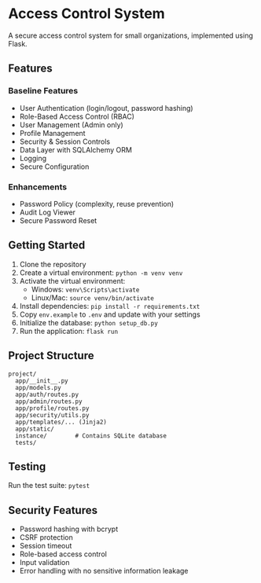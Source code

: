 # Access Control System

A secure access control system for small organizations, implemented using Flask.

## Features

### Baseline Features
- User Authentication (login/logout, password hashing)
- Role-Based Access Control (RBAC)
- User Management (Admin only)
- Profile Management
- Security & Session Controls
- Data Layer with SQLAlchemy ORM
- Logging
- Secure Configuration

### Enhancements
- Password Policy (complexity, reuse prevention)
- Audit Log Viewer
- Secure Password Reset

## Getting Started

1. Clone the repository
2. Create a virtual environment: `python -m venv venv`
3. Activate the virtual environment:
   - Windows: `venv\Scripts\activate`
   - Linux/Mac: `source venv/bin/activate`
4. Install dependencies: `pip install -r requirements.txt`
5. Copy `env.example` to `.env` and update with your settings
6. Initialize the database: `python setup_db.py`
7. Run the application: `flask run`

## Project Structure

```
project/
  app/__init__.py
  app/models.py
  app/auth/routes.py
  app/admin/routes.py
  app/profile/routes.py
  app/security/utils.py
  app/templates/... (Jinja2)
  app/static/
  instance/        # Contains SQLite database
  tests/
```

## Testing

Run the test suite: `pytest`

## Security Features

- Password hashing with bcrypt
- CSRF protection
- Session timeout
- Role-based access control
- Input validation
- Error handling with no sensitive information leakage